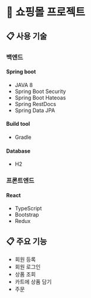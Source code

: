 # :shopping_cart: 쇼핑몰 프로젝트

## :clipboard: 사용 기술
### 백엔드
#### Spring boot
* JAVA 8
* Spring Boot Security
* Spring Boot Hateoas
* Spring RestDocs
* Spring Data JPA

#### Build tool
* Gradle

#### Database
* H2

### 프론트엔드
#### React
* TypeScript
* Bootstrap
* Redux

## :clipboard: 주요 기능
* 회원 등록
* 회원 로그인
* 상품 조회
* 카트에 상품 담기
* 주문